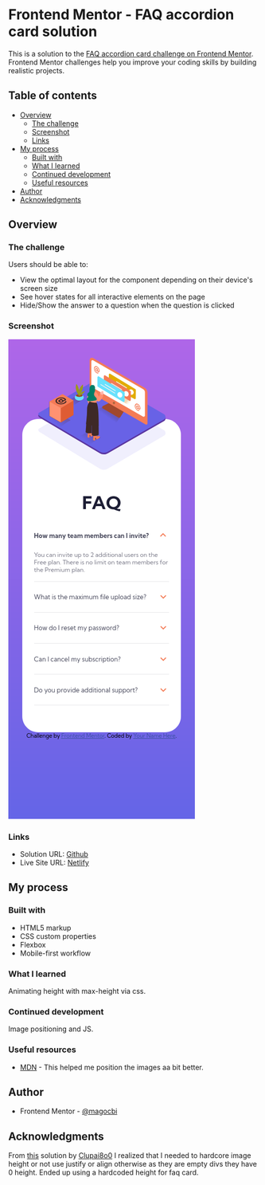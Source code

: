 # Frontend Mentor - FAQ accordion card solution

This is a solution to the [FAQ accordion card challenge on Frontend Mentor](https://www.frontendmentor.io/challenges/faq-accordion-card-XlyjD0Oam). Frontend Mentor challenges help you improve your coding skills by building realistic projects.

## Table of contents

- [Overview](#overview)
  - [The challenge](#the-challenge)
  - [Screenshot](#screenshot)
  - [Links](#links)
- [My process](#my-process)
  - [Built with](#built-with)
  - [What I learned](#what-i-learned)
  - [Continued development](#continued-development)
  - [Useful resources](#useful-resources)
- [Author](#author)
- [Acknowledgments](#acknowledgments)

## Overview

### The challenge

Users should be able to:

- View the optimal layout for the component depending on their device's screen size
- See hover states for all interactive elements on the page
- Hide/Show the answer to a question when the question is clicked

### Screenshot

![Mobile](./screenshots/mobile.png)

### Links

- Solution URL: [Github](https://github.com/magocbi/frontendmentor.io/tree/main/FAQ-accordion-card)
- Live Site URL: [Netlify](https://faq-accordion-card-magocbi.netlify.app/)

## My process

### Built with

- HTML5 markup
- CSS custom properties
- Flexbox
- Mobile-first workflow

### What I learned

Animating height with max-height via css.

### Continued development

Image positioning and JS.

### Useful resources

- [MDN](https://developer.mozilla.org/en-US/docs/Web/CSS/background-position) - This helped me position the images aa bit better.

## Author

- Frontend Mentor - [@magocbi](https://www.frontendmentor.io/profile/magocbi)

## Acknowledgments

From [this](https://github.com/Clupai8o0/faq-accordion-card) solution by [Clupai8o0](https://www.frontendmentor.io/profile/Clupai8o0) I realized that I needed to hardcore image height or not use justify or align otherwise as they are empty divs they have 0 height. Ended up using a hardcoded height for faq card.
